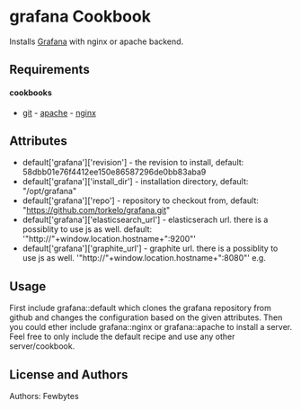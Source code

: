 grafana Cookbook
================
Installs [Grafana](https://github.com/torkelo/grafana) with nginx or apache backend.

Requirements
------------
#### cookbooks
- [git](https://github.com/opscode-cookbooks/git) - [apache](https://github.com/opscode-cookbooks/apache2) - [nginx](https://github.com/opscode-cookbooks/nginx)

Attributes
----------
- default['grafana']['revision'] - the revision to install, default: 58dbb01e76f4412ee150e86587296de0bb83aba9
- default['grafana']['install_dir'] - installation directory, default: "/opt/grafana"
- default['grafana']['repo'] - repository to checkout from, default: "https://github.com/torkelo/grafana.git"
- default['grafana']['elasticsearch_url'] - elasticserach url. there is a possiblity to use js as well. default: '"http://"+window.location.hostname+":9200"'
- default['grafana']['graphite_url'] - graphite url. there is a possiblity to use js as well. '"http://"+window.location.hostname+":8080"'
e.g.

Usage
-----
First include grafana::default which clones the grafana repository from github and changes the configuration based on the given attributes. 
Then you could ether include grafana::nginx or grafana::apache to install a server. Feel free to only include the default recipe and use any other server/cookbook.


License and Authors
-------------------
Authors: Fewbytes
